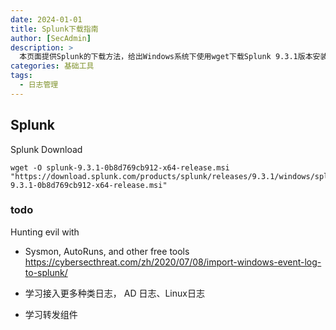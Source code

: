 ```yaml
---
date: 2024-01-01
title: Splunk下载指南
author: [SecAdmin]
description: >
  本页面提供Splunk的下载方法，给出Windows系统下使用wget下载Splunk 9.3.1版本安装包的具体命令。同时明确后续学习方向，包括借助Sysmon、AutoRuns等工具与Splunk结合进行威胁检测，学习接入AD日志、Linux日志等更多种类日志，以及深入学习转发组件相关知识，助力用户全面掌握Splunk应用及日志管理。
categories: 基础工具
tags:
  - 日志管理
---
```


## Splunk

Splunk Download

```
wget -O splunk-9.3.1-0b8d769cb912-x64-release.msi "https://download.splunk.com/products/splunk/releases/9.3.1/windows/splunk-9.3.1-0b8d769cb912-x64-release.msi"
```

### todo
Hunting evil with 
- Sysmon, AutoRuns, and other free tools
https://cybersecthreat.com/zh/2020/07/08/import-windows-event-log-to-splunk/

- 学习接入更多种类日志， AD 日志、Linux日志

- 学习转发组件
